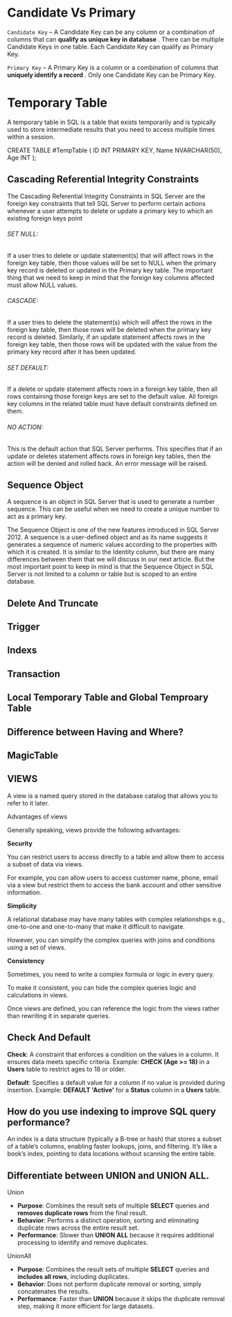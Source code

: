 # Candidate Vs Primary

`Candidate Key` – A Candidate Key can be any column or a combination of columns that can  **qualify as unique key in database** . There can be multiple Candidate Keys in one table. Each Candidate Key can qualify as Primary Key.

`Primary Key` – A Primary Key is a column or a combination of columns that  **uniquely identify a record** . Only one Candidate Key can be Primary Key.

# Temporary Table

A temporary table in SQL is a table that exists temporarily and is typically used to store intermediate results that you need to access multiple times within a session.

CREATE TABLE #TempTable (
    ID INT PRIMARY KEY,
    Name NVARCHAR(50),
    Age INT
);

## **Cascading Referential Integrity Constraints**

The Cascading Referential Integrity Constraints in SQL Server are the foreign key constraints that tell SQL Server to perform certain actions whenever a user attempts to delete or update a primary key to which an existing foreign keys point

###### SET NULL:

If a user tries to delete or update statement(s) that will affect rows in the foreign key table, then those values will be set to NULL when the primary key record is deleted or updated in the Primary key table. The important thing that we need to keep in mind that the foreign key columns affected must allow NULL values.

###### CASCADE:

If a user tries to delete the statement(s) which will affect the rows in the foreign key table, then those rows will be deleted when the primary key record is deleted. Similarly, if an update statement affects rows in the foreign key table, then those rows will be updated with the value from the primary key record after it has been updated.

###### SET DEFAULT:

If a delete or update statement affects rows in a foreign key table, then all rows containing those foreign keys are set to the default value. All foreign key columns in the related table must have default constraints defined on them.

###### NO ACTION:

This is the default action that SQL Server performs. This specifies that if an update or deletes statement affects rows in foreign key tables, then the action will be denied and rolled back. An error message will be raised.

## **Sequence Object**

A sequence is an object in SQL Server that is used to generate a number sequence. This can be useful when we need to create a unique number to act as a primary key.

The Sequence Object is one of the new features introduced in SQL Server 2012. A sequence is a user-defined object and as its name suggests it generates a sequence of numeric values according to the properties with which it is created. It is similar to the Identity column, but there are many differences between them that we will discuss in our next article. But the most important point to keep in mind is that the Sequence Object in SQL Server is not limited to a column or table but is scoped to an entire database.

## Delete And Truncate

## Trigger

## Indexs

## Transaction

## Local Temporary Table and Global Temproary Table

## Difference between Having and Where?

## MagicTable

## VIEWS

A view is a named query stored in the database catalog that allows you to refer to it later.

Advantages of views

Generally speaking, views provide the following advantages:

**Security**

You can restrict users to access directly to a table and allow them to access a subset of data via views.

For example, you can allow users to access customer name, phone, email via a view but restrict them to access the bank account and other sensitive information.

**Simplicity**

A relational database may have many tables with complex relationships e.g., one-to-one and one-to-many that make it difficult to navigate.

However, you can simplify the complex queries with joins and conditions using a set of views.

**Consistency**

Sometimes, you need to write a complex formula or logic in every query.

To make it consistent, you can hide the complex queries logic and calculations in views.

Once views are defined, you can reference the logic from the views rather than rewriting it in separate queries.

## Check And Default

**Check**: A constraint that enforces a condition on the values in a column. It ensures data meets specific criteria. Example: **CHECK (Age >= 18)** in a **Users** table to restrict ages to 18 or older.

**Default**: Specifies a default value for a column if no value is provided during insertion. Example: **DEFAULT 'Active'** for a **Status** column in a **Users** table.

## How do you use indexing to improve SQL query performance?

An index is a data structure (typically a B-tree or hash) that stores a subset of a table’s columns, enabling faster lookups, joins, and filtering. It’s like a book’s index, pointing to data locations without scanning the entire table.

## Differentiate between UNION and UNION ALL.

Union

* **Purpose**: Combines the result sets of multiple **SELECT** queries and **removes duplicate rows** from the final result.
* **Behavior**: Performs a distinct operation, sorting and eliminating duplicate rows across the entire result set.
* **Performance**: Slower than **UNION ALL** because it requires additional processing to identify and remove duplicates.

UnionAll

* **Purpose**: Combines the result sets of multiple **SELECT** queries and **includes all rows**, including duplicates.
* **Behavior**: Does not perform duplicate removal or sorting, simply concatenates the results.
* **Performance**: Faster than **UNION** because it skips the duplicate removal step, making it more efficient for large datasets.
